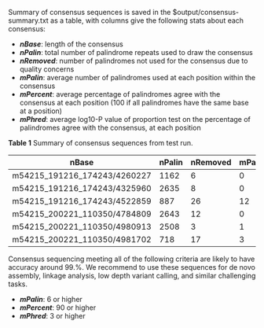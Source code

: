 Summary of consensus sequences is saved in the $output/consensus-summary.txt as a table, with columns give the following stats about each consensus:

  - ***nBase***: length of the consensus
  - ***nPalin***: total number of palindrome repeats used to draw the consensus
  - ***nRemoved***: number of palindromes not used for the consensus due to quality concerns
  - ***mPalin***: average number of palindromes used at each position within the consensus
  - ***mPercent***: average percentage of palindromes agree with the consensus at each position (100 if all palindromes have the same base at a position)
  - ***mPhred***: average log10-P value of proportion test on the percentage of palindromes agree with the consensus, at each position

**Table 1** Summary of consensus sequences from test run.

| nBase                        | nPalin | nRemoved | mPalin | mPercent | mPhred |      |
|------------------------------|--------|----------|--------|----------|--------|------|
| m54215_191216_174243/4260227 | 1162   | 6        | 0      | 4.25     | 92.92  | 2.89 |
| m54215_191216_174243/4325960 | 2635   | 8        | 0      | 7.22     | 93.01  | 5.17 |
| m54215_191216_174243/4522859 | 887    | 26       | 12     | 13.64    | 90.98  | 9.5  |
| m54215_200221_110350/4784809 | 2643   | 12       | 0      | 11.16    | 94     | 8.3  |
| m54215_200221_110350/4980913 | 2508   | 3        | 1      | 2        | 97.43  | 1.22 |
| m54215_200221_110350/4981702 | 718    | 17       | 3      | 13.51    | 92.79  | 9.84 |


Consensus sequencing meeting all of the following criteria are likely to have accuracy around 99.%. We recommend to use these sequences for de novo assembly, linkage analysis, low depth variant calling, and similar challenging tasks. 

  - ***mPalin***: 6 or higher
  - ***mPercent***: 90 or higher
  - ***mPhred***: 3 or higher
